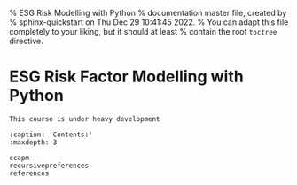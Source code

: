 % ESG Risk Modelling with Python
% documentation master file, created by
% sphinx-quickstart on Thu Dec 29 10:41:45 2022.
% You can adapt this file completely to your liking, but it should at least
% contain the root `toctree` directive.

# ESG Risk Factor Modelling with Python


```{warning}
This course is under heavy development
```

```{toctree}
:caption: 'Contents:'
:maxdepth: 3

ccapm
recursivepreferences
references
```